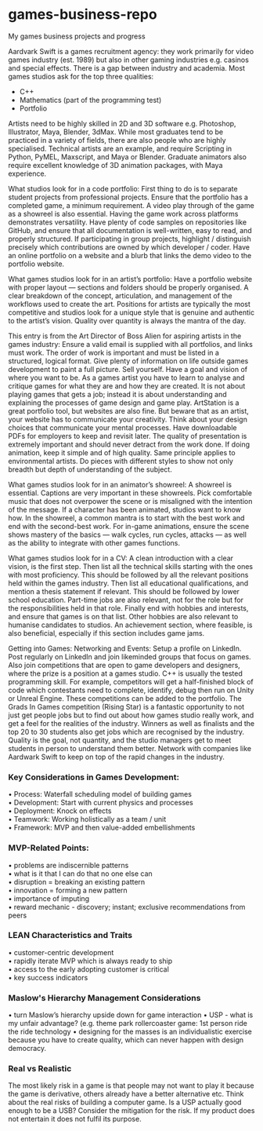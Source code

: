 # games-business-repo
My games business projects and progress

Aardvark Swift is a games recruitment agency: they work primarily for video games industry (est. 1989) but also in other gaming industries e.g. casinos and special effects. There is a gap between industry and academia. Most games studios ask for the top three qualities:
- C++
- Mathematics (part of the programming test)
- Portfolio

Artists need to be highly skilled in 2D and 3D software e.g. Photoshop, Illustrator, Maya, Blender, 3dMax. While most graduates tend to be practiced in a variety of fields, there are also people who are highly specialised. Technical artists are an example, and require Scripting in Python, PyMEL, Maxscript, and Maya or Blender. Graduate animators also require excellent knowledge of 3D animation packages, with Maya experience.

What studios look for in a code portfolio:
First thing to do is to separate student projects from professional projects. Ensure that the portfolio has a completed game, a minimum requirement. A video play through of the game as a showreel is also essential. Having the game work across platforms demonstrates versatility. Have plenty of code samples on repositories like GitHub, and ensure that all documentation is well-written, easy to read, and properly structured. If participating in group projects, highlight / distinguish precisely which contributions are owned by which developer / coder. Have an online portfolio on a website and a blurb that links the demo video to the portfolio website.

What games studios look for in an artist’s portfolio:
Have a portfolio website with proper layout — sections and folders should be properly organised. A clear breakdown of the concept, articulation, and management of the workflows used to create the art. Positions for artists are typically the most competitive and studios look for a unique style that is genuine and authentic to the artist’s vision. Quality over quantity is always the mantra of the day.

This entry is from the Art Director of Boss Alien for aspiring artists in the games industry:
Ensure a valid email is supplied with all portfolios, and links must work. The order of work is important and must be listed in a structured, logical format. Give plenty of information on life outside games development to paint a full picture. Sell yourself. Have a goal and vision of where you want to be. As a games artist you have to learn to analyse and critique games for what they are and how they are created. It is not about playing games that gets a job; instead it is about understanding and explaining the processes of game design and game play. ArtStation is a great portfolio tool, but websites are also fine. But beware that as an artist, your website has to communicate your creativity. Think about your design choices that communicate your mental processes. Have downloadable PDFs for employers to keep and revisit later. The quality of presentation is extremely important and should never detract from the work done. If doing animation, keep it simple and of high quality. Same principle applies to environmental artists. Do pieces with different styles to show not only breadth but depth of understanding of the subject.

What games studios look for in an animator’s showreel:
A showreel is essential. Captions are very important in these showreels. Pick comfortable music that does not overpower the scene or is misaligned with the intention of the message. If a character has been animated, studios want to know how. In the showreel, a common mantra is to start with the best work and end with the second-best work. For in-game animations, ensure the scene shows mastery of the basics — walk cycles, run cycles, attacks — as well as the ability to integrate with other games functions.

What games studios look for in a CV:
A clean introduction with a clear vision, is the first step. Then list all the technical skills starting with the ones with most proficiency. This should be followed by all the relevant positions held within the games industry. Then list all educational qualifications, and mention a thesis statement if relevant. This should be followed by lower school education. Part-time jobs are also relevant, not for the role but for the responsibilities held in that role. Finally end with hobbies and interests, and ensure that games is on that list. Other hobbies are also relevant to humanise candidates to studios. An achievement section, where feasible, is also beneficial, especially if this section includes game jams.

Getting into Games: Networking and Events:
Setup a profile on LinkedIn. Post regularly on LinkedIn and join likeminded groups that focus on games. Also join competitions that are open to game developers and designers, where the prize is a position at a games studio. C++ is usually the tested programming skill. For example, competitors will get a half-finished block of code which contestants need to complete, identify, debug then run on Unity or Unreal Engine. These competitions can be added to the portfolio. The Grads In Games competition (Rising Star) is a fantastic opportunity to not just get people jobs but to find out about how games studio really work, and get a feel for the realities of the industry. Winners as well as finalists and the top 20 to 30 students also get jobs which are recognised by the industry. Quality is the goal, not quantity, and the studio managers get to meet students in person to understand them better. Network with companies like Aardwark Swift to keep on top of the rapid changes in the industry.

<h3>Key Considerations in Games Development:</h3>
• Process: Waterfall scheduling model of building games<br/>
• Development: Start with current physics and processes<br/>
• Deployment: Knock on effects<br/>
• Teamwork: Working holistically as a team / unit<br/>
• Framework: MVP and then value-added embellishments<br/>

<h3>MVP-Related Points:</h3>
• problems are indiscernible patterns<br/>
• what is it that I can do that no one else can<br/>
• disruption = breaking an existing pattern<br/>
• innovation = forming a new pattern<br/>
• importance of imputing<br/>
• reward mechanic - discovery; instant; exclusive recommendations from peers<br/>

<h3>LEAN Characteristics and Traits</h3>
• customer-centric development<br/>
• rapidly iterate MVP which is always ready to ship<br/>
• access to the early adopting customer is critical<br/>
• key success indicators<br/>

<h3>Maslow's Hierarchy Management Considerations</h3>
• turn Maslow’s hierarchy upside down for game interaction
• USP - what is my unfair advantage? (e.g. theme park rollercoaster game: 1st person ride the ride technology
• designing for the masses is an individualistic exercise because you have to create quality, which can never happen with design democracy.

<h3>Real vs Realistic</h3>
The most likely risk in a game is that people may not want to play it because the game is derivative, others already have a better alternative etc. Think about the real risks of building a computer game. Is a USP actually good enough to be a USB? Consider the mitigation for the risk. If my product does not entertain it does not fulfil its purpose.
